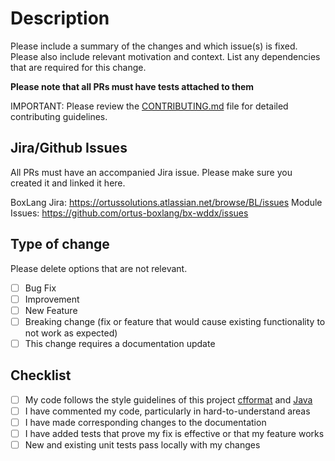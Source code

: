 # Description

Please include a summary of the changes and which issue(s) is fixed. Please also include relevant motivation and context. List any dependencies that are required for this change.

**Please note that all PRs must have tests attached to them**

IMPORTANT: Please review the [CONTRIBUTING.md](../CONTRIBUTING.md) file for detailed contributing guidelines.

## Jira/Github Issues

All PRs must have an accompanied Jira issue. Please make sure you created it and linked it here.

BoxLang Jira: https://ortussolutions.atlassian.net/browse/BL/issues
Module Issues: https://github.com/ortus-boxlang/bx-wddx/issues


## Type of change

Please delete options that are not relevant.

- [ ] Bug Fix
- [ ] Improvement
- [ ] New Feature
- [ ] Breaking change (fix or feature that would cause existing functionality to not work as expected)
- [ ] This change requires a documentation update

## Checklist

- [ ] My code follows the style guidelines of this project [cfformat](../.cfformat.json) and [Java](../ortus-java-style.xml)
- [ ] I have commented my code, particularly in hard-to-understand areas
- [ ] I have made corresponding changes to the documentation
- [ ] I have added tests that prove my fix is effective or that my feature works
- [ ] New and existing unit tests pass locally with my changes
